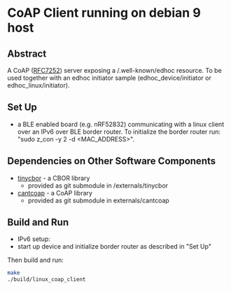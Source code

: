 # CoAP Client running on debian 9 host

## Abstract

A CoAP ([RFC7252](https://tools.ietf.org/html/rfc7252)) server exposing a /.well-known/edhoc resource. To be used together with an edhoc initiator sample (edhoc_device/initiator or edhoc_linux/initiator).

## Set Up

* a BLE enabled board (e.g. nRF52832) communicating with a linux client over an IPv6 over BLE border router. To initialize the border router run: "sudo z_con -y 2 -d <MAC_ADDRESS>".

## Dependencies on Other Software Components 

* [tinycbor](https://github.com/zephyrproject-rtos/tinycbor) - a CBOR library
  * provided as git submodule in /externals/tinycbor
* [cantcoap](https://github.com/staropram/cantcoap) - a CoAP library
  * provided as git submodule in externals/cantcoap

## Build and Run

* IPv6 setup:
 * start up device and initialize border router as described in "Set Up"


Then build and run:

```sh
make
./build/linux_coap_client 
```


